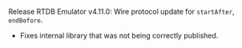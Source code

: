 Release RTDB Emulator v4.11.0: Wire protocol update for `startAfter`, `endBefore`.

- Fixes internal library that was not being correctly published.
